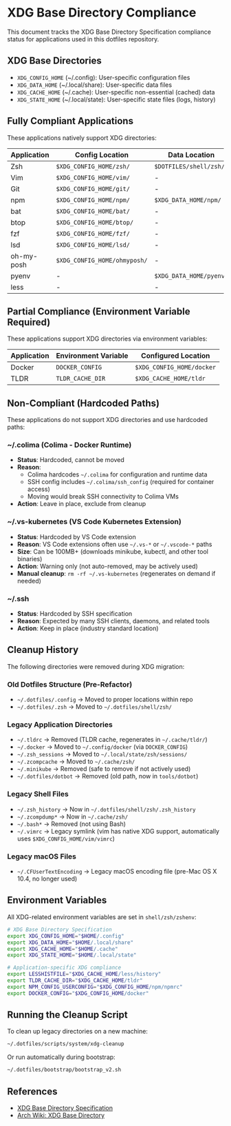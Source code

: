 # XDG Base Directory Compliance

This document tracks the XDG Base Directory Specification compliance status for applications used in this dotfiles repository.

## XDG Base Directories

- `XDG_CONFIG_HOME` (~/.config): User-specific configuration files
- `XDG_DATA_HOME` (~/.local/share): User-specific data files
- `XDG_CACHE_HOME` (~/.cache): User-specific non-essential (cached) data
- `XDG_STATE_HOME` (~/.local/state): User-specific state files (logs, history)

## Fully Compliant Applications

These applications natively support XDG directories:

| Application | Config Location | Data Location | Cache Location |
|------------|----------------|---------------|----------------|
| Zsh | `$XDG_CONFIG_HOME/zsh/` | `$DOTFILES/shell/zsh/` | `$XDG_CACHE_HOME/zsh/` |
| Vim | `$XDG_CONFIG_HOME/vim/` | - | - |
| Git | `$XDG_CONFIG_HOME/git/` | - | - |
| npm | `$XDG_CONFIG_HOME/npm/` | `$XDG_DATA_HOME/npm/` | `$XDG_CACHE_HOME/npm/` |
| bat | `$XDG_CONFIG_HOME/bat/` | - | - |
| btop | `$XDG_CONFIG_HOME/btop/` | - | - |
| fzf | `$XDG_CONFIG_HOME/fzf/` | - | - |
| lsd | `$XDG_CONFIG_HOME/lsd/` | - | - |
| oh-my-posh | `$XDG_CONFIG_HOME/ohmyposh/` | - | `$XDG_CACHE_HOME/oh-my-posh/` |
| pyenv | - | `$XDG_DATA_HOME/pyenv/` | - |
| less | - | - | `$XDG_CACHE_HOME/less/` |

## Partial Compliance (Environment Variable Required)

These applications support XDG directories via environment variables:

| Application | Environment Variable | Configured Location |
|------------|---------------------|-------------------|
| Docker | `DOCKER_CONFIG` | `$XDG_CONFIG_HOME/docker` |
| TLDR | `TLDR_CACHE_DIR` | `$XDG_CACHE_HOME/tldr` |

## Non-Compliant (Hardcoded Paths)

These applications do not support XDG directories and use hardcoded paths:

### ~/.colima (Colima - Docker Runtime)
- **Status**: Hardcoded, cannot be moved
- **Reason**: 
  - Colima hardcodes `~/.colima` for configuration and runtime data
  - SSH config includes `~/.colima/ssh_config` (required for container access)
  - Moving would break SSH connectivity to Colima VMs
- **Action**: Leave in place, exclude from cleanup

### ~/.vs-kubernetes (VS Code Kubernetes Extension)
- **Status**: Hardcoded by VS Code extension
- **Reason**: VS Code extensions often use `~/.vs-*` or `~/.vscode-*` paths
- **Size**: Can be 100MB+ (downloads minikube, kubectl, and other tool binaries)
- **Action**: Warning only (not auto-removed, may be actively used)
- **Manual cleanup**: `rm -rf ~/.vs-kubernetes` (regenerates on demand if needed)

### ~/.ssh
- **Status**: Hardcoded by SSH specification
- **Reason**: Expected by many SSH clients, daemons, and related tools
- **Action**: Keep in place (industry standard location)

## Cleanup History

The following directories were removed during XDG migration:

### Old Dotfiles Structure (Pre-Refactor)
- `~/.dotfiles/.config` → Moved to proper locations within repo
- `~/.dotfiles/.zsh` → Moved to `~/.dotfiles/shell/zsh/`

### Legacy Application Directories
- `~/.tldrc` → Removed (TLDR cache, regenerates in `~/.cache/tldr/`)
- `~/.docker` → Moved to `~/.config/docker` (via `DOCKER_CONFIG`)
- `~/.zsh_sessions` → Moved to `~/.local/state/zsh/sessions/`
- `~/.zcompcache` → Moved to `~/.cache/zsh/`
- `~/.minikube` → Removed (safe to remove if not actively used)
- `~/.dotfiles/dotbot` → Removed (old path, now in `tools/dotbot`)

### Legacy Shell Files
- `~/.zsh_history` → Now in `~/.dotfiles/shell/zsh/.zsh_history`
- `~/.zcompdump*` → Now in `~/.cache/zsh/`
- `~/.bash*` → Removed (not using Bash)
- `~/.vimrc` → Legacy symlink (vim has native XDG support, automatically uses `$XDG_CONFIG_HOME/vim/vimrc`)

### Legacy macOS Files
- `~/.CFUserTextEncoding` → Legacy macOS encoding file (pre-Mac OS X 10.4, no longer used)

## Environment Variables

All XDG-related environment variables are set in `shell/zsh/zshenv`:

```bash
# XDG Base Directory Specification
export XDG_CONFIG_HOME="$HOME/.config"
export XDG_DATA_HOME="$HOME/.local/share" 
export XDG_CACHE_HOME="$HOME/.cache"
export XDG_STATE_HOME="$HOME/.local/state"

# Application-specific XDG compliance
export LESSHISTFILE="$XDG_CACHE_HOME/less/history"
export TLDR_CACHE_DIR="$XDG_CACHE_HOME/tldr"
export NPM_CONFIG_USERCONFIG="$XDG_CONFIG_HOME/npm/npmrc"
export DOCKER_CONFIG="$XDG_CONFIG_HOME/docker"
```

## Running the Cleanup Script

To clean up legacy directories on a new machine:

```bash
~/.dotfiles/scripts/system/xdg-cleanup
```

Or run automatically during bootstrap:

```bash
~/.dotfiles/bootstrap/bootstrap_v2.sh
```

## References

- [XDG Base Directory Specification](https://specifications.freedesktop.org/basedir-spec/latest/)
- [Arch Wiki: XDG Base Directory](https://wiki.archlinux.org/title/XDG_Base_Directory)
